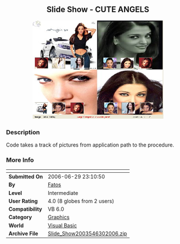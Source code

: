 ﻿<div align="center">

## Slide Show \- CUTE ANGELS

<img src="PIC2006630444283908.jpg">
</div>

### Description

Code takes a track of pictures from application path to the procedure.
 
### More Info
 


<span>             |<span>
---                |---
**Submitted On**   |2006-06-29 23:10:50
**By**             |[Fatos](https://github.com/Planet-Source-Code/PSCIndex/blob/master/ByAuthor/fatos.md)
**Level**          |Intermediate
**User Rating**    |4.0 (8 globes from 2 users)
**Compatibility**  |VB 6\.0
**Category**       |[Graphics](https://github.com/Planet-Source-Code/PSCIndex/blob/master/ByCategory/graphics__1-46.md)
**World**          |[Visual Basic](https://github.com/Planet-Source-Code/PSCIndex/blob/master/ByWorld/visual-basic.md)
**Archive File**   |[Slide\_Show2003546302006\.zip](https://github.com/Planet-Source-Code/fatos-slide-show-cute-angels__1-65817/archive/master.zip)








